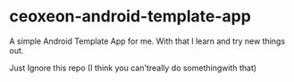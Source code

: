 # ceoxeon-android-template-app
A simple Android Template App for me. With that I learn and try new things out.

Just Ignore this repo (I think you can'treally do somethingwith that)